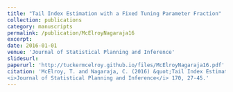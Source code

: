 ```yaml
---
title: "Tail Index Estimation with a Fixed Tuning Parameter Fraction"
collection: publications
category: manuscripts
permalink: /publication/McElroyNagaraja16
excerpt: 
date: 2016-01-01
venue: 'Journal of Statistical Planning and Inference'
slidesurl: 
paperurl: 'http://tuckermcelroy.github.io/files/McElroyNagaraja16.pdf'
citation: 'McElroy, T. and Nagaraja, C. (2016) &quot;Tail Index Estimation with a Fixed Tuning Parameter Fraction.&quot; 
<i>Journal of Statistical Planning and Inference</i> 170, 27-45.'
---
```

